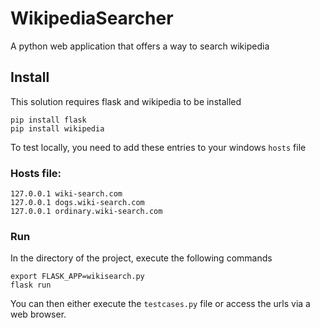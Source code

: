 # WikipediaSearcher
A python web application that offers a way to search wikipedia

## Install
This solution requires flask and wikipedia to be installed
```
pip install flask
pip install wikipedia
```
To test locally, you need to add these entries to your windows `hosts` file
### Hosts file:
```
127.0.0.1 wiki-search.com 
127.0.0.1 dogs.wiki-search.com
127.0.0.1 ordinary.wiki-search.com
```

### Run
In the directory of the project, execute the following commands
```
export FLASK_APP=wikisearch.py
flask run
```
You can then either execute the `testcases.py` file or access the urls via a web browser.

